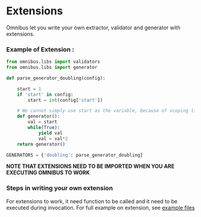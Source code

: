 # Extensions

Omnibus let you write your own extractor, validator and generator with extensions. 

### Example of Extension :

```python
from omnibus.libs import validators
from omnibus.libs import generator

def parse_generator_doubling(config):

    start = 1
    if 'start' in config:
        start = int(config['start'])

    # We cannot simply use start as the variable, because of scoping limitations
    def generator():
        val = start
        while(True):
            yield val
            val = val*2
    return generator()

GENERATORS = {'doubling': parse_generator_doubling}

```

**NOTE THAT EXTENSIONS NEED TO BE IMPORTED WHEN YOU ARE EXECUTING OMNIBUS TO WORK**


### Steps in writing your own extension

For extensions to work, it need function to be called and it need to be executed during invocation.
For full example on extension, see [example files](example/test_extensions.py)

